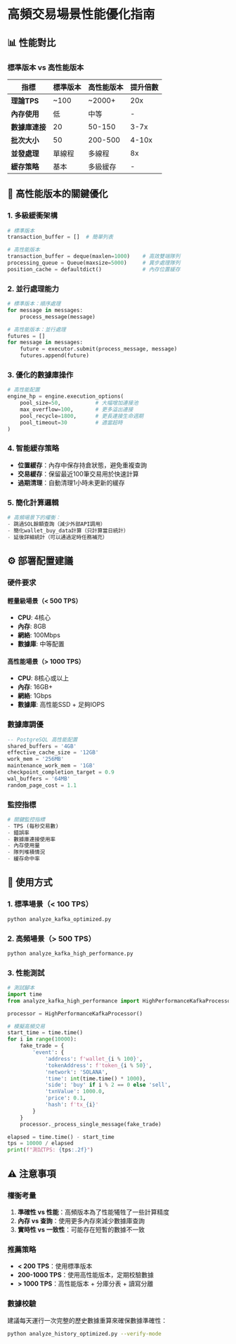 # 高頻交易場景性能優化指南

## 📊 性能對比

### 標準版本 vs 高性能版本

| 指標 | 標準版本 | 高性能版本 | 提升倍數 |
|------|----------|------------|----------|
| **理論TPS** | ~100 | ~2000+ | 20x |
| **內存使用** | 低 | 中等 | - |
| **數據庫連接** | 20 | 50-150 | 3-7x |
| **批次大小** | 50 | 200-500 | 4-10x |
| **並發處理** | 單線程 | 多線程 | 8x |
| **緩存策略** | 基本 | 多級緩存 | - |

## 🚀 高性能版本的關鍵優化

### 1. **多級緩衝架構**
```python
# 標準版本
transaction_buffer = []  # 簡單列表

# 高性能版本  
transaction_buffer = deque(maxlen=1000)    # 高效雙端隊列
processing_queue = Queue(maxsize=5000)     # 異步處理隊列
position_cache = defaultdict()             # 內存位置緩存
```

### 2. **並行處理能力**
```python
# 標準版本：順序處理
for message in messages:
    process_message(message)

# 高性能版本：並行處理
futures = []
for message in messages:
    future = executor.submit(process_message, message)
    futures.append(future)
```

### 3. **優化的數據庫操作**
```python
# 高性能配置
engine_hp = engine.execution_options(
    pool_size=50,           # 大幅增加連接池
    max_overflow=100,       # 更多溢出連接
    pool_recycle=1800,      # 更長連接生命週期
    pool_timeout=30         # 適當超時
)
```

### 4. **智能緩存策略**
- **位置緩存**：內存中保存持倉狀態，避免重複查詢
- **交易緩存**：保留最近100筆交易用於快速計算
- **過期清理**：自動清理1小時未更新的緩存

### 5. **簡化計算邏輯**
```python
# 高頻場景下的權衡：
- 跳過SOL餘額查詢（減少外部API調用）
- 簡化wallet_buy_data計算（只計算當日統計）
- 延後詳細統計（可以通過定時任務補充）
```

## ⚙️ 部署配置建議

### 硬件要求

#### 輕量級場景（< 500 TPS）
- **CPU**: 4核心
- **內存**: 8GB
- **網絡**: 100Mbps
- **數據庫**: 中等配置

#### 高性能場景（> 1000 TPS）
- **CPU**: 8核心或以上
- **內存**: 16GB+
- **網絡**: 1Gbps
- **數據庫**: 高性能SSD + 足夠IOPS

### 數據庫調優

```sql
-- PostgreSQL 高性能配置
shared_buffers = '4GB'
effective_cache_size = '12GB' 
work_mem = '256MB'
maintenance_work_mem = '1GB'
checkpoint_completion_target = 0.9
wal_buffers = '64MB'
random_page_cost = 1.1
```

### 監控指標

```python
# 關鍵監控指標
- TPS (每秒交易數)
- 錯誤率
- 數據庫連接使用率
- 內存使用量
- 隊列堆積情況
- 緩存命中率
```

## 🔧 使用方式

### 1. 標準場景（< 100 TPS）
```bash
python analyze_kafka_optimized.py
```

### 2. 高頻場景（> 500 TPS）
```bash
python analyze_kafka_high_performance.py
```

### 3. 性能測試
```python
# 測試腳本
import time
from analyze_kafka_high_performance import HighPerformanceKafkaProcessor

processor = HighPerformanceKafkaProcessor()

# 模擬高頻交易
start_time = time.time()
for i in range(10000):
    fake_trade = {
        'event': {
            'address': f'wallet_{i % 100}',
            'tokenAddress': f'token_{i % 50}',
            'network': 'SOLANA',
            'time': int(time.time() * 1000),
            'side': 'buy' if i % 2 == 0 else 'sell',
            'txnValue': 1000.0,
            'price': 0.1,
            'hash': f'tx_{i}'
        }
    }
    processor._process_single_message(fake_trade)

elapsed = time.time() - start_time
tps = 10000 / elapsed
print(f"測試TPS: {tps:.2f}")
```

## ⚠️ 注意事項

### 權衡考量
1. **準確性 vs 性能**：高頻版本為了性能犧牲了一些計算精度
2. **內存 vs 查詢**：使用更多內存來減少數據庫查詢
3. **實時性 vs 一致性**：可能存在短暫的數據不一致

### 推薦策略
- **< 200 TPS**：使用標準版本
- **200-1000 TPS**：使用高性能版本，定期校驗數據
- **> 1000 TPS**：高性能版本 + 分庫分表 + 讀寫分離

### 數據校驗
建議每天運行一次完整的歷史數據重算來確保數據準確性：
```bash
python analyze_history_optimized.py --verify-mode
``` 